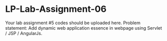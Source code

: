 # LP-Lab-Assignment-06
Your lab assignment #5 codes should be uploaded here. Problem statement: Add dynamic web application essence in webpage using Servlet / JSP / AngularJs.
